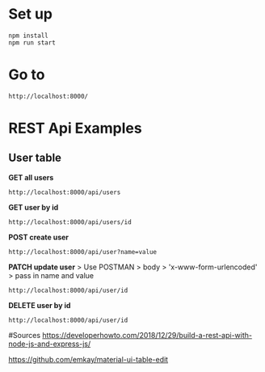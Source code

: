 # Set up
```
npm install
npm run start
```

# Go to
``` 
http://localhost:8000/
```

# REST Api Examples

## User table

**GET all users**
```
http://localhost:8000/api/users
```
**GET user by id**
```
http://localhost:8000/api/users/id
```
**POST create user**
```
http://localhost:8000/api/user?name=value
```
**PATCH update user** > Use POSTMAN > body > 'x-www-form-urlencoded' > pass in name and value
```
http://localhost:8000/api/user/id
```
**DELETE user by id**
```
http://localhost:8000/api/user/id
```

#Sources
https://developerhowto.com/2018/12/29/build-a-rest-api-with-node-js-and-express-js/

https://github.com/emkay/material-ui-table-edit